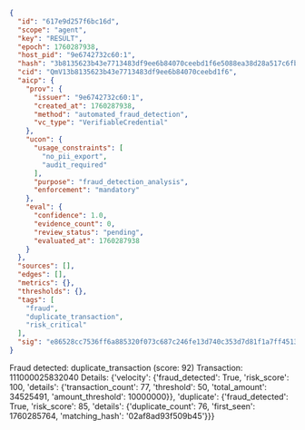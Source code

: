 ```json
{
  "id": "617e9d257f6bc16d",
  "scope": "agent",
  "key": "RESULT",
  "epoch": 1760287938,
  "host_pid": "9e6742732c60:1",
  "hash": "3b8135623b43e7713483df9ee6b84070ceebd1f6e5088ea38d28a517c6fbfd99",
  "cid": "QmV13b8135623b43e7713483df9ee6b84070ceebd1f6",
  "aicp": {
    "prov": {
      "issuer": "9e6742732c60:1",
      "created_at": 1760287938,
      "method": "automated_fraud_detection",
      "vc_type": "VerifiableCredential"
    },
    "ucon": {
      "usage_constraints": [
        "no_pii_export",
        "audit_required"
      ],
      "purpose": "fraud_detection_analysis",
      "enforcement": "mandatory"
    },
    "eval": {
      "confidence": 1.0,
      "evidence_count": 0,
      "review_status": "pending",
      "evaluated_at": 1760287938
    }
  },
  "sources": [],
  "edges": [],
  "metrics": {},
  "thresholds": {},
  "tags": [
    "fraud",
    "duplicate_transaction",
    "risk_critical"
  ],
  "sig": "e86528cc7536ff6a885320f073c687c246fe13d740c353d7d81f1a7ff4513961"
}
```

Fraud detected: duplicate_transaction (score: 92)
Transaction: 111000025832040
Details: {'velocity': {'fraud_detected': True, 'risk_score': 100, 'details': {'transaction_count': 77, 'threshold': 50, 'total_amount': 34525491, 'amount_threshold': 10000000}}, 'duplicate': {'fraud_detected': True, 'risk_score': 85, 'details': {'duplicate_count': 76, 'first_seen': 1760285764, 'matching_hash': '02af8ad93f509b45'}}}